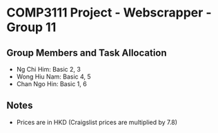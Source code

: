 # COMP3111 Project - Webscrapper - Group 11

## Group Members and Task Allocation
- Ng Chi Him: Basic 2, 3
- Wong Hiu Nam: Basic 4, 5
- Chan Ngo Hin: Basic 1, 6

## Notes
- Prices are in HKD (Craigslist prices are multiplied by 7.8)